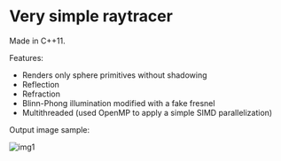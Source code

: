 # Very simple raytracer
Made in C++11.

Features:
* Renders only sphere primitives without shadowing
* Reflection
* Refraction
* Blinn-Phong illumination modified with a fake fresnel
* Multithreaded (used OpenMP to apply a simple SIMD parallelization)

Output image sample:

![img1](http://i.imgur.com/VELcGat.jpg)
